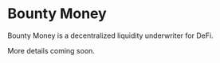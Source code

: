 # Bounty Money
Bounty Money is a decentralized liquidity underwriter for DeFi.

More details coming soon.
 